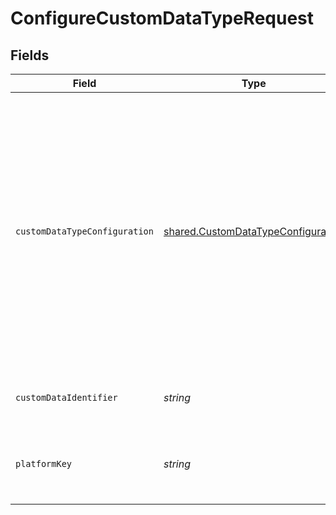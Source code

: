 # ConfigureCustomDataTypeRequest


## Fields

| Field                                                                                                                                                                                                                                                                                                                                                                                                                  | Type                                                                                                                                                                                                                                                                                                                                                                                                                   | Required                                                                                                                                                                                                                                                                                                                                                                                                               | Description                                                                                                                                                                                                                                                                                                                                                                                                            | Example                                                                                                                                                                                                                                                                                                                                                                                                                |
| ---------------------------------------------------------------------------------------------------------------------------------------------------------------------------------------------------------------------------------------------------------------------------------------------------------------------------------------------------------------------------------------------------------------------- | ---------------------------------------------------------------------------------------------------------------------------------------------------------------------------------------------------------------------------------------------------------------------------------------------------------------------------------------------------------------------------------------------------------------------- | ---------------------------------------------------------------------------------------------------------------------------------------------------------------------------------------------------------------------------------------------------------------------------------------------------------------------------------------------------------------------------------------------------------------------- | ---------------------------------------------------------------------------------------------------------------------------------------------------------------------------------------------------------------------------------------------------------------------------------------------------------------------------------------------------------------------------------------------------------------------- | ---------------------------------------------------------------------------------------------------------------------------------------------------------------------------------------------------------------------------------------------------------------------------------------------------------------------------------------------------------------------------------------------------------------------- |
| `customDataTypeConfiguration`                                                                                                                                                                                                                                                                                                                                                                                          | [shared.CustomDataTypeConfiguration](../../../sdk/models/shared/customdatatypeconfiguration.md)                                                                                                                                                                                                                                                                                                                        | :heavy_minus_sign:                                                                                                                                                                                                                                                                                                                                                                                                     | Custom data type configuration for the specified platform.                                                                                                                                                                                                                                                                                                                                                             | {<br/>"dataSource": "api/purchaseOrders?$filter=currencyCode eq 'NOK'",<br/>"requiredData": {<br/>"currencyCode": "$[*].currencyCode",<br/>"id": "$[*].id",<br/>"number": "$[*].number",<br/>"orderDate": "$[*].orderDate",<br/>"totalAmountExcludingTax": "$[*].totalAmountExcludingTax",<br/>"totalTaxAmount": "$[*].totalTaxAmount",<br/>"vendorName": "$[*].number"<br/>},<br/>"keyBy": [<br/>"$[*].id"<br/>],<br/>"sourceModifiedDate": [<br/>"$[*].lastModifiedDateTime"<br/>]<br/>} |
| `customDataIdentifier`                                                                                                                                                                                                                                                                                                                                                                                                 | *string*                                                                                                                                                                                                                                                                                                                                                                                                               | :heavy_check_mark:                                                                                                                                                                                                                                                                                                                                                                                                     | Unique identifier for a custom data type.                                                                                                                                                                                                                                                                                                                                                                              | DynamicsPurchaseOrders                                                                                                                                                                                                                                                                                                                                                                                                 |
| `platformKey`                                                                                                                                                                                                                                                                                                                                                                                                          | *string*                                                                                                                                                                                                                                                                                                                                                                                                               | :heavy_check_mark:                                                                                                                                                                                                                                                                                                                                                                                                     | A unique 4-letter key to represent a platform in each integration.                                                                                                                                                                                                                                                                                                                                                     | gbol                                                                                                                                                                                                                                                                                                                                                                                                                   |